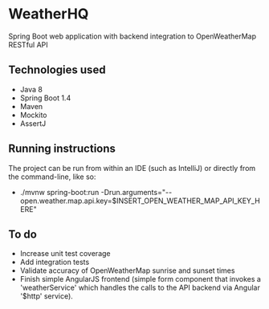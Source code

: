 WeatherHQ
==============
Spring Boot web application with backend integration to OpenWeatherMap RESTful API

Technologies used
--------------
* Java 8
* Spring Boot 1.4
* Maven
* Mockito
* AssertJ

Running instructions
--------------------
The project can be run from within an IDE (such as IntelliJ) or directly from the command-line, like so:
* ./mvnw spring-boot:run -Drun.arguments="--open.weather.map.api.key=$INSERT_OPEN_WEATHER_MAP_API_KEY_HERE"

To do
--------------
* Increase unit test coverage
* Add integration tests
* Validate accuracy of OpenWeatherMap sunrise and sunset times
* Finish simple AngularJS frontend (simple form component that invokes a 'weatherService' which handles the calls to the API backend via Angular '$http' service).